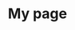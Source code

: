 ---
title: My page
type: landing

sections:
  - block: slider
    content:
      slides:
        - title: Welcome to Myblog
          content: '제 공간에 오신것을 환영합니다.'
          align: center
          background:
            image:
              filename: computer.png
              filters: { brightness: 0.7 }
            position: right
            color: '#666'
        - title: 협업 문의 환영합니다!
          content: '문의 주시면 일정 맞춰 빠르게 연락드리겠습니다!'
          align: left
          background:
            image:
              filename: web.jpg
              filters: { brightness: 0.7 }
            position: center
            color: '#555'
        - title: Build. Measure. Improve
          content: '데이터를 바탕으로 서비스를 지속적으로 개선합니다.'
          align: right
          background:
            image:
              filename: trip.jpg
              filters: { brightness: 0.5 }
            position: center
            color: '#333'
          link:
            icon: graduation-cap
            icon_pack: fas
            text: Join Us
            url: ../contact/
    design:
      is_fullscreen: False
      loop: true
      interval: 5000
      slide_height: '380px'
---